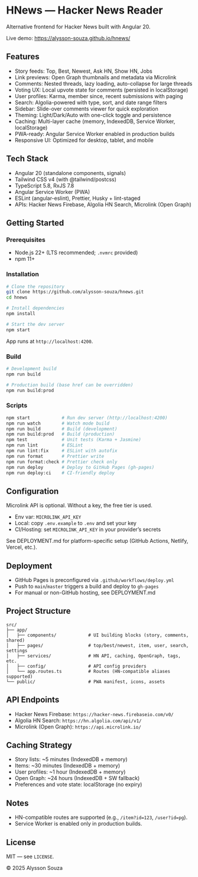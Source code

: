 # HNews — Hacker News Reader

Alternative frontend for Hacker News built with Angular 20.

Live demo: https://alysson-souza.github.io/hnews/

## Features

- Story feeds: Top, Best, Newest, Ask HN, Show HN, Jobs
- Link previews: Open Graph thumbnails and metadata via Microlink
- Comments: Nested threads, lazy loading, auto-collapse for large threads
- Voting UX: Local upvote state for comments (persisted in localStorage)
- User profiles: Karma, member since, recent submissions with paging
- Search: Algolia-powered with type, sort, and date range filters
- Sidebar: Slide-over comments viewer for quick exploration
- Theming: Light/Dark/Auto with one-click toggle and persistence
- Caching: Multi-layer cache (memory, IndexedDB, Service Worker, localStorage)
- PWA-ready: Angular Service Worker enabled in production builds
- Responsive UI: Optimized for desktop, tablet, and mobile

## Tech Stack

- Angular 20 (standalone components, signals)
- Tailwind CSS v4 (with @tailwind/postcss)
- TypeScript 5.8, RxJS 7.8
- Angular Service Worker (PWA)
- ESLint (angular-eslint), Prettier, Husky + lint-staged
- APIs: Hacker News Firebase, Algolia HN Search, Microlink (Open Graph)

## Getting Started

### Prerequisites

- Node.js 22+ (LTS recommended; `.nvmrc` provided)
- npm 11+

### Installation

```bash
# Clone the repository
git clone https://github.com/alysson-souza/hnews.git
cd hnews

# Install dependencies
npm install

# Start the dev server
npm start
```

App runs at `http://localhost:4200`.

### Build

```bash
# Development build
npm run build

# Production build (base href can be overridden)
npm run build:prod
```

### Scripts

```bash
npm start            # Run dev server (http://localhost:4200)
npm run watch        # Watch mode build
npm run build        # Build (development)
npm run build:prod   # Build (production)
npm test             # Unit tests (Karma + Jasmine)
npm run lint         # ESLint
npm run lint:fix     # ESLint with autofix
npm run format       # Prettier write
npm run format:check # Prettier check only
npm run deploy       # Deploy to GitHub Pages (gh-pages)
npm run deploy:ci    # CI-friendly deploy
```

## Configuration

Microlink API is optional. Without a key, the free tier is used.

- Env var: `MICROLINK_API_KEY`
- Local: copy `.env.example` to `.env` and set your key
- CI/Hosting: set `MICROLINK_API_KEY` in your provider’s secrets

See DEPLOYMENT.md for platform-specific setup (GitHub Actions, Netlify, Vercel, etc.).

## Deployment

- GitHub Pages is preconfigured via `.github/workflows/deploy.yml`
- Push to `main`/`master` triggers a build and deploy to `gh-pages`
- For manual or non-GitHub hosting, see DEPLOYMENT.md

## Project Structure

```
src/
├── app/
│   ├── components/            # UI building blocks (story, comments, shared)
│   ├── pages/                 # top/best/newest, item, user, search, settings
│   ├── services/              # HN API, caching, OpenGraph, tags, etc.
│   ├── config/                # API config providers
│   └── app.routes.ts          # Routes (HN-compatible aliases supported)
└── public/                    # PWA manifest, icons, assets
```

## API Endpoints

- Hacker News Firebase: `https://hacker-news.firebaseio.com/v0/`
- Algolia HN Search: `https://hn.algolia.com/api/v1/`
- Microlink (Open Graph): `https://api.microlink.io/`

## Caching Strategy

- Story lists: ~5 minutes (IndexedDB + memory)
- Items: ~30 minutes (IndexedDB + memory)
- User profiles: ~1 hour (IndexedDB + memory)
- Open Graph: ~24 hours (IndexedDB + SW fallback)
- Preferences and vote state: localStorage (no expiry)

## Notes

- HN-compatible routes are supported (e.g., `/item?id=123`, `/user?id=pg`).
- Service Worker is enabled only in production builds.

## License

MIT — see `LICENSE`.

© 2025 Alysson Souza

